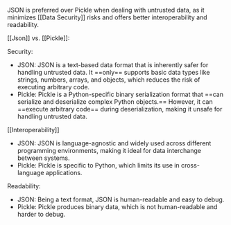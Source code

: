 JSON is preferred over Pickle when dealing with untrusted data, as it minimizes [[Data Security]] risks and offers better interoperability and readability.

[[Json]] vs. [[Pickle]]:

Security:
   - JSON: JSON is a text-based data format that is inherently safer for handling untrusted data. It ==only== supports basic data types like strings, numbers, arrays, and objects, which reduces the risk of executing arbitrary code.
   - Pickle: Pickle is a Python-specific binary serialization format that ==can serialize and deserialize complex Python objects.== However, it can ==execute arbitrary code== during deserialization, making it unsafe for handling untrusted data.

[[Interoperability]]
   - JSON: JSON is language-agnostic and widely used across different programming environments, making it ideal for data interchange between systems.
   - Pickle: Pickle is specific to Python, which limits its use in cross-language applications.

Readability:
   - JSON: Being a text format, JSON is human-readable and easy to debug.
   - Pickle: Pickle produces binary data, which is not human-readable and harder to debug.

